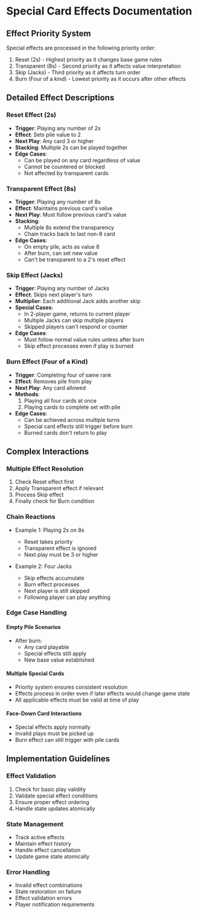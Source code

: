 # Special Card Effects Documentation

## Effect Priority System

Special effects are processed in the following priority order:
1. Reset (2s) - Highest priority as it changes base game rules
2. Transparent (8s) - Second priority as it affects value interpretation
3. Skip (Jacks) - Third priority as it affects turn order
4. Burn (Four of a kind) - Lowest priority as it occurs after other effects

## Detailed Effect Descriptions

### Reset Effect (2s)
* **Trigger**: Playing any number of 2s
* **Effect**: Sets pile value to 2
* **Next Play**: Any card 3 or higher
* **Stacking**: Multiple 2s can be played together
* **Edge Cases**:
  - Can be played on any card regardless of value
  - Cannot be countered or blocked
  - Not affected by transparent cards

### Transparent Effect (8s)
* **Trigger**: Playing any number of 8s
* **Effect**: Maintains previous card's value
* **Next Play**: Must follow previous card's value
* **Stacking**: 
  - Multiple 8s extend the transparency
  - Chain tracks back to last non-8 card
* **Edge Cases**:
  - On empty pile, acts as value 8
  - After burn, can set new value
  - Can't be transparent to a 2's reset effect

### Skip Effect (Jacks)
* **Trigger**: Playing any number of Jacks
* **Effect**: Skips next player's turn
* **Multiplier**: Each additional Jack adds another skip
* **Special Cases**:
  - In 2-player game, returns to current player
  - Multiple Jacks can skip multiple players
  - Skipped players can't respond or counter
* **Edge Cases**:
  - Must follow normal value rules unless after burn
  - Skip effect processes even if play is burned

### Burn Effect (Four of a Kind)
* **Trigger**: Completing four of same rank
* **Effect**: Removes pile from play
* **Next Play**: Any card allowed
* **Methods**:
  1. Playing all four cards at once
  2. Playing cards to complete set with pile
* **Edge Cases**:
  - Can be achieved across multiple turns
  - Special card effects still trigger before burn
  - Burned cards don't return to play

## Complex Interactions

### Multiple Effect Resolution
1. Check Reset effect first
2. Apply Transparent effect if relevant
3. Process Skip effect
4. Finally check for Burn condition

### Chain Reactions
* Example 1: Playing 2s on 8s
  - Reset takes priority
  - Transparent effect is ignored
  - Next play must be 3 or higher

* Example 2: Four Jacks
  - Skip effects accumulate
  - Burn effect processes
  - Next player is still skipped
  - Following player can play anything

### Edge Case Handling

#### Empty Pile Scenarios
* After burn:
  - Any card playable
  - Special effects still apply
  - New base value established

#### Multiple Special Cards
* Priority system ensures consistent resolution
* Effects process in order even if later effects would change game state
* All applicable effects must be valid at time of play

#### Face-Down Card Interactions
* Special effects apply normally
* Invalid plays must be picked up
* Burn effect can still trigger with pile cards

## Implementation Guidelines

### Effect Validation
1. Check for basic play validity
2. Validate special effect conditions
3. Ensure proper effect ordering
4. Handle state updates atomically

### State Management
* Track active effects
* Maintain effect history
* Handle effect cancellation
* Update game state atomically

### Error Handling
* Invalid effect combinations
* State restoration on failure
* Effect validation errors
* Player notification requirements